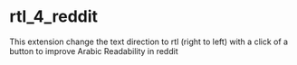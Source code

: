 # rtl_4_reddit
This extension change the text direction to rtl (right to left) with a click of a button to improve Arabic Readability in reddit
